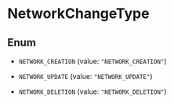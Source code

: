 

# NetworkChangeType

## Enum


* `NETWORK_CREATION` (value: `"NETWORK_CREATION"`)

* `NETWORK_UPDATE` (value: `"NETWORK_UPDATE"`)

* `NETWORK_DELETION` (value: `"NETWORK_DELETION"`)




